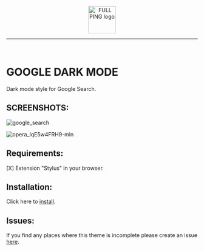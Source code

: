 
<p align="center">
   <img src="https://user-images.githubusercontent.com/48721794/78295480-834b9180-752c-11ea-946d-2b890ad6adf3.png" alt="FULL PING logo" width="72" height="72">
</p>
<hr>
<br>


 # GOOGLE DARK MODE

 Dark mode style for Google Search.

 ## SCREENSHOTS:

 ![google_search](https://user-images.githubusercontent.com/48721794/78293929-b80a1980-7529-11ea-9c8a-7c6c7eebf361.png)

![opera_lqE5w4FRH9-min](https://user-images.githubusercontent.com/48721794/78293971-cf490700-7529-11ea-89a8-c5f2c34199c0.png)

## Requirements:

[X] Extension "Stylus" in your browser.

## Installation:

Click here to [install](https://userstyles.org/styles/181889/google-dark-mode-on).

## Issues:

If you find any places where this theme is incomplete please  create an issue [here](https://github.com/MISTU-TEAM/Google-Dark-Mode/issues).

